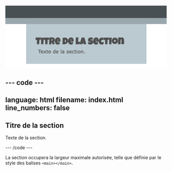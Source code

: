 
![Une section pleine largeur.](images/full-width-section.png)

--- code ---
---
language: html
filename: index.html
line_numbers: false
---

<section class="wrap">
    <h2>Titre de la section</h2>
    <p>Texte de la section.</p>
</section>

--- /code ---

La section occupera la largeur maximale autorisée, telle que définie par le style des balises `<main></main>`.
